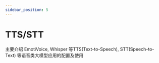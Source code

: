 ```yaml
---
sidebar_position: 5
---
```


# TTS/STT

主要介绍 EmotiVoice, Whisper 等TTS(Text-to-Speech), STT(Speech-to-Text) 等语音类大模型应用的配置及使用

<DocCardList />
